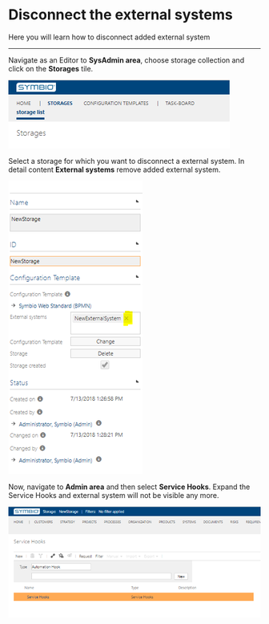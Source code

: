 # Disconnect the external systems

Here you will learn how to disconnect added external system

---

Navigate as an Editor to **SysAdmin area**, choose storage collection and click on the **Storages** tile.

![Navigate to storages](./media/NavigateToStoragesv2.png)

Select a storage for which you want to disconnect a external system. In detail content **External systems** remove added external system.

![Remove external system](./media/RemoveExternalSystemv2.png)

Now, navigate to **Admin area** and then select **Service Hooks**.
Expand the Service Hooks and external system will not be visible any more.

![Removed external system](./media/RemovedExternalSystemv2.png)
